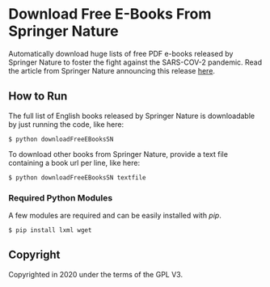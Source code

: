 # Download Free E-Books From Springer Nature  

Automatically download huge lists of free PDF e-books released by Springer Nature to foster the fight against the SARS-COV-2 pandemic. Read the article from Springer Nature announcing this release [here](https://www.springernature.com/gp/librarians/news-events/all-news-articles/industry-news-initiatives/free-access-to-textbooks-for-institutions-affected-by-coronaviru/17855960).

## How to Run
The full list of English books released by Springer Nature is downloadable by just running the code, like here:
```
$ python downloadFreeEBooksSN
```
To download other books from Springer Nature, provide a text file containing a book url per line, like here: 
```
$ python downloadFreeEBooksSN textfile
```

### Required Python Modules 
A few modules are required and can be easily installed with *pip*.
```
$ pip install lxml wget
```

## Copyright 
Copyrighted in 2020 under the terms of the GPL V3. 
